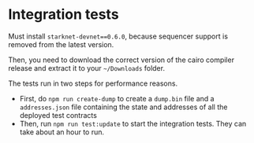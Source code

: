 # Integration tests

Must install `starknet-devnet==0.6.0`, because sequencer support is removed from the latest version.

Then, you need to download the correct version of the cairo compiler release and extract it to your `~/Downloads` folder.

The tests run in two steps for performance reasons. 

- First, do `npm run create-dump` to create a `dump.bin` file and a `addresses.json` file containing the state and addresses of all the deployed test contracts
- Then, run `npm run test:update` to start the integration tests. They can take about an hour to run.
